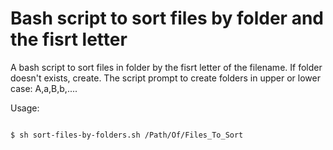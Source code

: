 # Bash script to sort files by folder and the fisrt letter
A bash script to sort files in folder by the fisrt letter of the filename. If folder doesn't exists, create.
The script prompt to create folders in upper or lower case: A,a,B,b,....

Usage:

```bash

$ sh sort-files-by-folders.sh /Path/Of/Files_To_Sort

```
